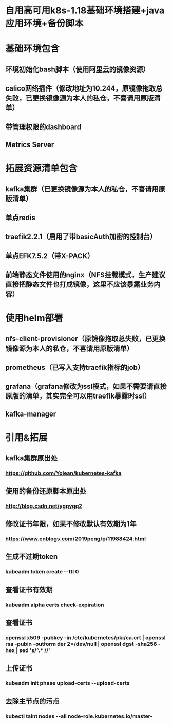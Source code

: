 # 自用高可用k8s-1.18基础环境搭建+java应用环境+备份脚本
# 基础环境包含
## 环境初始化bash脚本（使用阿里云的镜像资源）
## calico网络插件（修改地址为10.244，原镜像拖取总失败，已更换镜像源为本人的私仓，不喜请用原版清单）
## 带管理权限的dashboard 
## Metrics Server 
# 拓展资源清单包含
## kafka集群（已更换镜像源为本人的私仓，不喜请用原版清单） 
## 单点redis
## traefik2.2.1（启用了带basicAuth加密的控制台）
## 单点EFK7.5.2（带X-PACK）
## 前端静态文件使用的nginx（NFS挂载模式，生产建议直接把静态文件也打成镜像，这里不应该暴露业务内容）
# 使用helm部署
## nfs-client-provisioner（原镜像拖取总失败，已更换镜像源为本人的私仓，不喜请用原版清单） 
## prometheus（已写入支持traefik指标的job）
## grafana（grafana修改为ssl模式，如果不需要请直接原版的清单，其实完全可以用traefik暴露时ssl）
## kafka-manager

# 引用&拓展
## kafka集群原出处 
### https://github.com/Yolean/kubernetes-kafka 
## 使用的备份还原脚本原出处 
### http://blog.csdn.net/ygqygq2 
## 修改证书年限，如果不修改默认有效期为1年 
### https://www.cnblogs.com/2019peng/p/11988424.html 
## 生成不过期token 
### kubeadm token create --ttl 0 
## 查看证书有效期 
### kubeadm alpha certs check-expiration 
## 查看证书 
### openssl x509 -pubkey -in /etc/kubernetes/pki/ca.crt | openssl rsa -pubin -outform der 2>/dev/null | openssl dgst -sha256 -hex | sed 's/^.* //' 
## 上传证书 
### kubeadm init phase upload-certs --upload-certs 
## 去除主节点的污点 
### kubectl taint nodes --all node-role.kubernetes.io/master-
